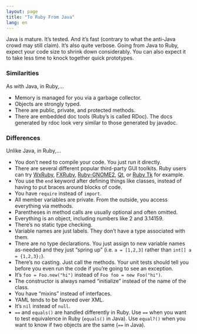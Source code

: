 ```yaml
---
layout: page
title: "To Ruby From Java"
lang: en
---
```


Java is mature. It’s tested. And it’s fast (contrary to what the
anti-Java crowd may still claim). It’s also quite verbose. Going from
Java to Ruby, expect your code size to shrink down considerably. You can
also expect it to take less time to knock together quick prototypes.

### Similarities

As with Java, in Ruby,...

* Memory is managed for you via a garbage collector.
* Objects are strongly typed.
* There are public, private, and protected methods.
* There are embedded doc tools (Ruby’s is called RDoc). The docs
  generated by rdoc look very similar to those generated by javadoc.

### Differences

Unlike Java, in Ruby,...

* You don’t need to compile your code. You just run it directly.
* There are several different popular third-party GUI toolkits. Ruby
  users can try [WxRuby][1], [FXRuby][2], [Ruby-GNOME2][3],
  [Qt][4], or [Ruby Tk](https://github.com/ruby/tk) for example.
* You use the `end` keyword after defining things like classes, instead
  of having to put braces around blocks of code.
* You have `require` instead of `import`.
* All member variables are private. From the outside, you access
  everything via methods.
* Parentheses in method calls are usually optional and often omitted.
* Everything is an object, including numbers like 2 and 3.14159.
* There’s no static type checking.
* Variable names are just labels. They don’t have a type associated with
  them.
* There are no type declarations. You just assign to new variable names
  as-needed and they just “spring up” (i.e. `a = [1,2,3]` rather than
  `int[] a = {1,2,3};`).
* There’s no casting. Just call the methods. Your unit tests should tell
  you before you even run the code if you’re going to see an exception.
* It’s `foo = Foo.new("hi")` instead of `Foo foo = new Foo("hi")`.
* The constructor is always named “initialize” instead of the name of
  the class.
* You have “mixins” instead of interfaces.
* YAML tends to be favored over XML.
* It’s `nil` instead of `null`.
* `==` and `equals()` are handled differently in Ruby. Use `==` when you
  want to test equivalence in Ruby (`equals()` in Java). Use `equal?()`
  when you want to know if two objects are the same (`==` in Java).



[1]: https://github.com/eumario/wxruby
[2]: https://github.com/larskanis/fxruby
[3]: https://ruby-gnome2.osdn.jp/
[4]: https://github.com/ryanmelt/qtbindings/
